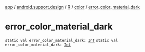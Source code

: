 [app](../../../index.md) / [android.support.design](../../index.md) / [R](../index.md) / [color](index.md) / [error_color_material_dark](./error_color_material_dark.md)

# error_color_material_dark

`static val error_color_material_dark: `[`Int`](https://kotlinlang.org/api/latest/jvm/stdlib/kotlin/-int/index.html)
`static val error_color_material_dark: `[`Int`](https://kotlinlang.org/api/latest/jvm/stdlib/kotlin/-int/index.html)